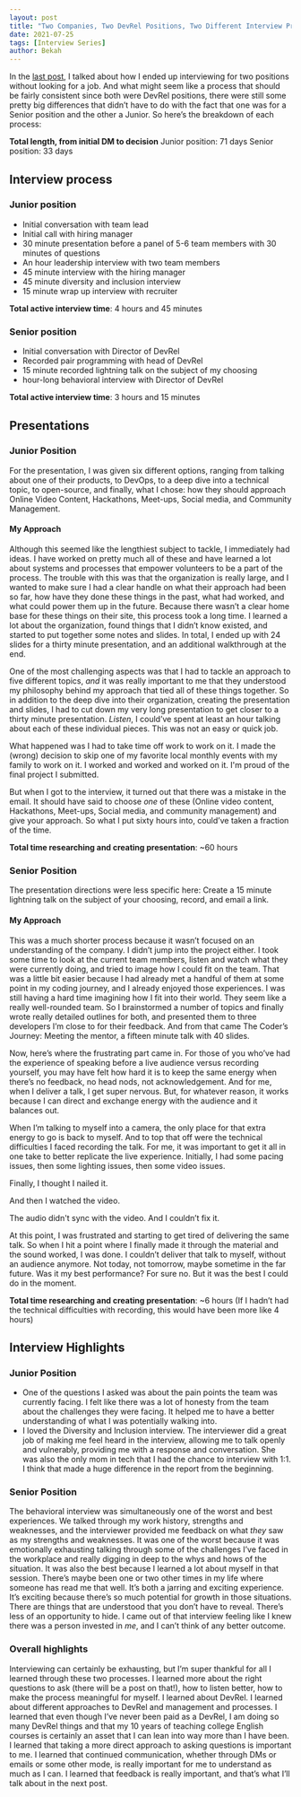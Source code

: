 ```yaml
---
layout: post
title: "Two Companies, Two DevRel Positions, Two Different Interview Processes"
date: 2021-07-25
tags: [Interview Series]
author: Bekah
---
```


In the [last post](https://bekahhw.github.io/How-I-Accidentally-Interviewed-for-Two-Jobs,-a-series), I talked about how I ended up interviewing for two positions without looking for a job. And what might seem like a process that should be fairly consistent since both were DevRel positions, there were still some pretty big differences that didn’t have to do with the fact that one was for a Senior position and the other a Junior. So here’s the breakdown of each process:

**Total length, from initial DM to decision**
Junior position: 71 days
Senior position: 33 days

## Interview process

### Junior position

- Initial conversation with team lead
- Initial call with hiring manager
- 30 minute presentation before a panel of 5-6 team members with 30 minutes of questions
- An hour leadership interview with two team members
- 45 minute interview with the hiring manager
- 45 minute diversity and inclusion interview
- 15 minute wrap up interview with recruiter

**Total active interview time**: 4 hours and 45 minutes

### Senior position

- Initial conversation with Director of DevRel
- Recorded pair programming with head of DevRel
- 15 minute recorded lightning talk on the subject of my choosing
- hour-long behavioral interview with Director of DevRel

**Total active interview time**: 3 hours and 15 minutes

## Presentations

### Junior Position

For the presentation, I was given six different options, ranging from talking about one of their products, to DevOps, to a deep dive into a technical topic, to open-source, and finally, what I chose: how they should approach Online Video Content, Hackathons, Meet-ups, Social media, and Community Management.

#### My Approach

Although this seemed like the lengthiest subject to tackle, I immediately had ideas. I have worked on pretty much all of these and have learned a lot about systems and processes that empower volunteers to be a part of the process. The trouble with this was that the organization is really large, and I wanted to make sure I had a clear handle on what their approach had been so far, how have they done these things in the past, what had worked, and what could power them up in the future.
Because there wasn’t a clear home base for these things on their site, this process took a long time. I learned a lot about the organization, found things that I didn’t know existed, and started to put together some notes and slides. In total, I ended up with 24 slides for a thirty minute presentation, and an additional walkthrough at the end.

One of the most challenging aspects was that I had to tackle an approach to five different topics, _and_ it was really important to me that they understood my philosophy behind my approach that tied all of these things together. So in addition to the deep dive into their organization, creating the presentation and slides, I had to cut down my very long presentation to get closer to a thirty minute presentation. _Listen_, I could’ve spent at least an hour talking about each of these individual pieces. This was not an easy or quick job.

What happened was I had to take time off work to work on it. I made the (wrong) decision to skip one of my favorite local monthly events with my family to work on it. I worked and worked and worked on it. I'm proud of the final project I submitted.

But when I got to the interview, it turned out that there was a mistake in the email. It should have said to choose _one_ of these (Online video content, Hackathons, Meet-ups, Social media, and community management) and give your approach. So what I put sixty hours into, could’ve taken a fraction of the time.

**Total time researching and creating presentation**: ~60 hours

### Senior Position

The presentation directions were less specific here: Create a 15 minute lightning talk on the subject of your choosing, record, and email a link.

#### My Approach

This was a much shorter process because it wasn’t focused on an understanding of the company. I didn’t jump into the project either. I took some time to look at the current team members, listen and watch what they were currently doing, and tried to image how I could fit on the team. That was a little bit easier because I had already met a handful of them at some point in my coding journey, and I already enjoyed those experiences.
I was still having a hard time imagining how I fit into their world. They seem like a really well-rounded team. So I brainstormed a number of topics and finally wrote really detailed outlines for both, and presented them to three developers I’m close to for their feedback. And from that came The Coder’s Journey: Meeting the mentor, a fifteen minute talk with 40 slides.

Now, here’s where the frustrating part came in. For those of you who’ve had the experience of speaking before a live audience versus recording yourself, you may have felt how hard it is to keep the same energy when there’s no feedback, no head nods, not acknowledgement. And for me, when I deliver a talk, I get super nervous. But, for whatever reason, it works because I can direct and exchange energy with the audience and it balances out.

When I’m talking to myself into a camera, the only place for that extra energy to go is back to myself. And to top that off were the technical difficulties I faced recording the talk. For me, it was important to get it all in one take to better replicate the live experience. Initially, I had some pacing issues, then some lighting issues, then some video issues.

Finally, I thought I nailed it.

And then I watched the video.

The audio didn't sync with the video. And I couldn’t fix it.

At this point, I was frustrated and starting to get tired of delivering the same talk. So when I hit a point where I finally made it through the material and the sound worked, I was done. I couldn’t deliver that talk to myself, without an audience anymore. Not today, not tomorrow, maybe sometime in the far future. Was it my best performance? For sure no. But it was the best I could do in the moment.

**Total time researching and creating presentation**: ~6 hours (If I hadn’t had the technical difficulties with recording, this would have been more like 4 hours)

## Interview Highlights

### Junior Position

- One of the questions I asked was about the pain points the team was currently facing. I felt like there was a lot of honesty from the team about the challenges they were facing. It helped me to have a better understanding of what I was potentially walking into.
- I loved the Diversity and Inclusion interview. The interviewer did a great job of making me feel heard in the interview, allowing me to talk openly and vulnerably, providing me with a response and conversation. She was also the only mom in tech that I had the chance to interview with 1:1. I think that made a huge difference in the report from the beginning.

### Senior Position

The behavioral interview was simultaneously one of the worst and best experiences. We talked through my work history, strengths and weaknesses, and the interviewer provided me feedback on what _they_ saw as my strengths and weaknesses. It was one of the worst because it was emotionally exhausting talking through some of the challenges I’ve faced in the workplace and really digging in deep to the whys and hows of the situation. It was also the best because I learned a lot about myself in that session. There’s maybe been one or two other times in my life where someone has read me that well. It’s both a jarring and exciting experience. It’s exciting because there’s so much potential for growth in those situations. There are things that are understood that you don’t have to reveal. There’s less of an opportunity to hide. I came out of that interview feeling like I knew there was a person invested in _me_, and I can’t think of any better outcome.

### Overall highlights

Interviewing can certainly be exhausting, but I’m super thankful for all I learned through these two processes. I learned more about the right questions to ask (there will be a post on that!), how to listen better, how to make the process meaningful for myself. I learned about DevRel. I learned about different approaches to DevRel and management and processes. I learned that even though I’ve never been paid as a DevRel, I am doing so many DevRel things and that my 10 years of teaching college English courses is certainly an asset that I can lean into way more than I have been. I learned that taking a more direct approach to asking questions is important to me. I learned that continued communication, whether through DMs or emails or some other mode, is really important for me to understand as much as I can. I learned that feedback is really important, and that’s what I’ll talk about in the next post.
